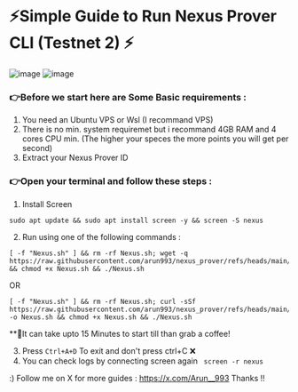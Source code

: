 # ⚡️Simple Guide to Run Nexus Prover CLI (Testnet 2)  ⚡️
![image](https://github.com/user-attachments/assets/fc040f56-bf85-47a1-b70c-fb7a76ca9664)
![image](https://github.com/user-attachments/assets/f7371393-3f3f-4550-a4cf-2a77b6da1ece)


### 👉Before we start here are Some Basic requirements : 
1. You need an Ubuntu VPS or Wsl (I recommand VPS)
2. There is no min. system requiremet but i recommand 4GB RAM and 4 cores CPU min. (The higher your speces the more points you will get per second)
3. Extract your Nexus Prover ID

### 👉Open your terminal and follow these steps : 
1. Install Screen 
```
sudo apt update && sudo apt install screen -y && screen -S nexus
```
2. Run using one of the following commands :
```
[ -f "Nexus.sh" ] && rm -rf Nexus.sh; wget -q https://raw.githubusercontent.com/arun993/nexus_prover/refs/heads/main/Nexus.sh && chmod +x Nexus.sh && ./Nexus.sh

```
 OR           
```
[ -f "Nexus.sh" ] && rm -rf Nexus.sh; curl -sSf https://raw.githubusercontent.com/arun993/nexus_prover/refs/heads/main/Nexus.sh -o Nexus.sh && chmod +x Nexus.sh && ./Nexus.sh
```
**🚨It can take upto 15 Minutes to start till than grab a coffee!

3. Press ```Ctrl+A+D``` To exit and don't press ctrl+C ❌
4. You can check logs by connecting screen again ``` screen -r nexus``` 

:) Follow me on X for more guides : https://x.com/Arun__993  Thanks !!

